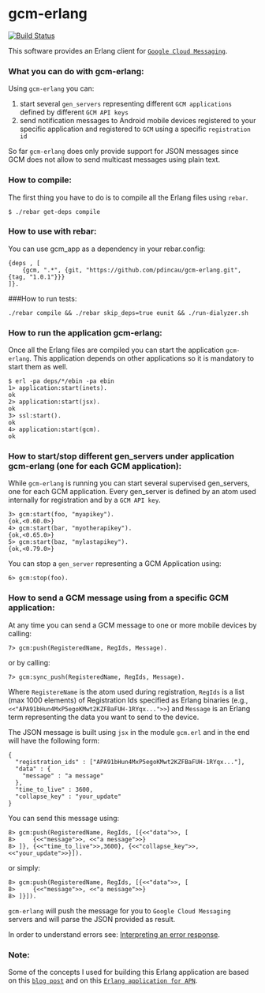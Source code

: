 gcm-erlang
=======

[![Build Status](https://api.travis-ci.org/pdincau/gcm-erlang.png)](https://travis-ci.org/pdincau/gcm-erlang)

This software provides an Erlang client for [`Google Cloud Messaging`](http://developer.android.com/google/gcm/index.html "Google Cloud Messaging for Android").


### What you can do with gcm-erlang:

Using `gcm-erlang` you can:

1. start several `gen_servers` representing different `GCM applications` defined by different `GCM API keys`
2. send notification messages to Android mobile devices registered to your specific application and registered to `GCM` using a specific `registration id`

So far `gcm-erlang` does only provide support for JSON messages since GCM does not allow to send multicast messages using plain text.

### How to compile:

The first thing you have to do is to compile all the Erlang files using `rebar`.

    $ ./rebar get-deps compile

### How to use with rebar:

You can use gcm_app as a dependency in your rebar.config:

    {deps , [
        {gcm, ".*", {git, "https://github.com/pdincau/gcm-erlang.git", {tag, "1.0.1"}}}
    ]}.

###How to run tests:

    ./rebar compile && ./rebar skip_deps=true eunit && ./run-dialyzer.sh

### How to run the application gcm-erlang:

Once all the Erlang files are compiled you can start the application `gcm-erlang`. This application depends on other applications  so it is mandatory to  start them as well.

    $ erl -pa deps/*/ebin -pa ebin
    1> application:start(inets).
    ok
    2> application:start(jsx).
    ok
    3> ssl:start().
    ok
    4> application:start(gcm).
    ok

### How to start/stop different gen_servers under application gcm-erlang (one for each GCM application):

While `gcm-erlang` is running you can start several supervised gen_servers, one for each GCM application. Every gen_server is defined by an atom used internally for registration and by a `GCM API key`.

    3> gcm:start(foo, "myapikey").
    {ok,<0.60.0>}
    4> gcm:start(bar, "myotherapikey").
    {ok,<0.65.0>}
    5> gcm:start(baz, "mylastapikey").
    {ok,<0.79.0>}

You can stop a `gen_server` representing a GCM Application using:

    6> gcm:stop(foo).

### How to send a GCM message using from a specific GCM application:

At any time you can send a GCM message to one or more mobile devices by calling:

    7> gcm:push(RegisteredName, RegIds, Message).

or by calling:

    7> gcm:sync_push(RegisteredName, RegIds, Message).

Where `RegistereName` is the atom used during registration, `RegIds` is a list (max 1000 elements) of Registration Ids specified as Erlang binaries (e.g., `<<"APA91bHun4MxP5egoKMwt2KZFBaFUH-1RYqx...">>`) and `Message` is an Erlang term representing the data you want to send to the device.

The JSON message is built using `jsx` in the module `gcm.erl` and in the end will have the following form:

    {
      "registration_ids" : ["APA91bHun4MxP5egoKMwt2KZFBaFUH-1RYqx..."],
      "data" : {
        "message" : "a message"
      },
      "time_to_live" : 3600,
      "collapse_key" : "your_update"
    }

You can send this message using:

    8> gcm:push(RegisteredName, RegIds, [{<<"data">>, [
    8>     {<<"message">>, <<"a message">>}
    8> ]}, {<<"time_to_live">>,3600}, {<<"collapse_key">>,<<"your_update">>}]).

or simply:

    8> gcm:push(RegisteredName, RegIds, [{<<"data">>, [
    8>     {<<"message">>, <<"a message">>}
    8> ]}]).

`gcm-erlang` will push the message for you to `Google Cloud Messaging` servers and will parse the JSON provided as result.

In order to understand errors see: [Interpreting an error response](http://developer.android.com/google/gcm/gcm.html#response).

### Note:

Some of the concepts I used for building this Erlang application are based on this [`blog post`](http://tiliman.wordpress.com/2013/01/02/google-cloud-messaging-with-erlang/) and on this [`Erlang application for APN`](https://github.com/extend/ex_apns).
